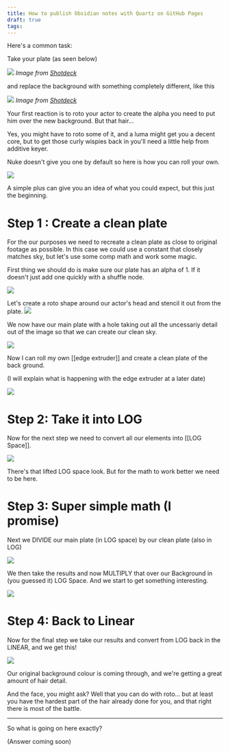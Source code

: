 ```yaml
---
title: How to publish Obsidian notes with Quartz on GitHub Pages
draft: true
tags:
---
```



Here's a common task:

Take your plate (as seen below)

![](8F5MUR9X.jpg)
*Image from [Shotdeck](https://shotdeck.com/)*

and replace the background with something completely different, like this

![](PJDMGA2P.jpg)
*Image from [Shotdeck](https://shotdeck.com/)*

Your first reaction is to roto your actor to create the alpha you need to put him over the new background. But that hair...

Yes, you might have to roto some of it, and a luma might get you a decent core, but to get those curly wispies back in you'll need a little help from additive keyer. 

Nuke doesn't give you one by default so here is how you can roll your own.

![](Pasted%20image%2020220722215558.jpg)

A simple plus can give you an idea of what you could expect, but this just the beginning. 

# Step 1 : Create a clean plate

For the our purposes we need to recreate a clean plate as close to original footage as possible. In this case we could use a constant that closely matches sky, but let's use some comp math and work some magic.

First thing we should do is make sure our plate has an alpha of 1. If it doesn't just add one quickly with a shuffle node.

![](Pasted%20image%2020220722221200.jpg)

Let's create a roto shape around our actor's head and stencil it out from the plate. 
![](Pasted%20image%2020220722220928.jpg)

We now have our main plate with a hole taking out all the uncessariy detail out of the image so that we can create our clean sky.

![](Pasted%20image%2020220722221029.jpg)

Now I can roll my own [[edge extruder]] and create a clean plate of the back ground.

(I will explain what is happening with the edge extruder at a later date)

![](Pasted%20image%2020220722221442.jpg)


# Step 2: Take it into LOG

Now for the next step we need to convert all our elements into [[LOG Space]]. 

![](Pasted%20image%2020220722221635.jpg)

There's that lifted LOG space look. But for the math to work better we need to be here.

# Step 3: Super simple math (I promise)

Next we DIVIDE our main plate (in LOG space) by our clean plate (also in LOG)

![](Pasted%20image%2020220722221845.jpg)

We then take the results and now MULTIPLY that over our Background in (you guessed it) LOG Space. And we start to get something interesting.

![](Pasted%20image%2020220722222006.jpg)


# Step 4: Back to Linear

Now for the final step we take our results and convert from LOG back in the LINEAR, and we get this!

![](Pasted%20image%2020220722222104.jpg)

Our original background colour is coming through, and we're getting a great amount of hair detail.

And the face, you might ask? Well that you can do with roto... but at least you have the hardest part of the hair already done for you, and that right there is most of the battle.

---

So what is going on here exactly?

(Answer coming soon)
